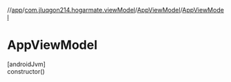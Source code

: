 //[app](../../../index.md)/[com.jluqgon214.hogarmate.viewModel](../index.md)/[AppViewModel](index.md)/[AppViewModel](-app-view-model.md)

# AppViewModel

[androidJvm]\
constructor()
